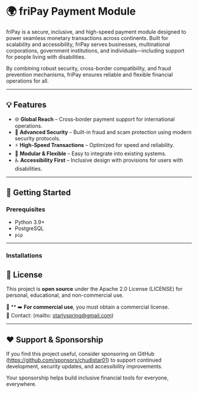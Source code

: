 # 🌍 friPay Payment Module

friPay is a secure, inclusive, and high-speed payment module designed to power seamless monetary transactions across continents. Built for scalability and accessibility, friPay serves businesses, multinational corporations, government institutions, and individuals—including support for people living with disabilities. 

By combining robust security, cross-border compatibility, and fraud prevention mechanisms, friPay ensures reliable and flexible financial operations for all.

---

## 💡 Features

- 🌐 **Global Reach** – Cross-border payment support for international operations.
- 🔐 **Advanced Security** – Built-in fraud and scam protection using modern security protocols.
- ⚡ **High-Speed Transactions** – Optimized for speed and reliability.
- 🧩 **Modular & Flexible** – Easy to integrate into existing systems.
- ♿ **Accessibility First** – Inclusive design with provisions for users with disabilities.

---

## 🚀 Getting Started

### Prerequisites

- Python 3.9+
- PostgreSQL
- `pip`



---

### Installations

## 📜 License

This project is **open source** under the Apache 2.0 License (LICENSE) for personal, educational, and non-commercial use.



💼 ** ➡️ **For commercial use**, you must obtain a commercial license.  
📧 Contact: (mailto: starlyspring@gmail.com)

---



## ❤️ Support & Sponsorship

If you find this project useful, consider sponsoring  on GitHub (https://github.com/sponsors/chudistar01) to support continued development, security updates, and accessibility improvements.

Your sponsorship helps build inclusive financial tools for everyone, everywhere.

